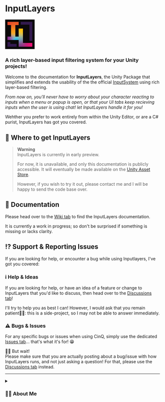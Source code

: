 # InputLayers

![InputLayers logo](logo.png)

### A rich layer-based input filtering system for your Unity projects!

Welcome to the documentation for **InputLayers**, the Unity Package that simplifies and extends the usability of the the official [InputSystem](https://docs.unity3d.com/Packages/com.unity.inputsystem@1.6/manual/index.html) using rich layer-based filtering.

*From now on, you'll never have to worry about your character reacting to inputs when a menu or popup is open, or that your UI tabs keep recieving inputs when the user is using chat! let InputLayers handle it for you!*

Wehther you prefer to work entirely from within the Unity Editor, or are a C# purist, InputLayers has got you covered.

## 💾 Where to get InputLayers

> **Warning**<br/>
> InputLayers is currently in early preview.
>
> For now, it is unavailable, and only this documentation is publicly accessible. It will eventually be made available on the [Unity Asset Store](https://assetstore.unity.com/).
>
> However, if you wish to try it out, please contact me and I will be happy to send the code base over.

## 📑 Documentation

Please head over to the [Wiki tab](https://github.com/ELowry/Unity_InputLayers_Documentation/wiki) to find the InputLayers documentation.

It is currently a work in progress; so don't be surprised if something is missing or lacks clarity.

## ⁉️ Support & Reporting Issues

If you are looking for help, or encounter a bug while using Inputlayers, I've got you covered:

### ℹ️ Help & Ideas

If you are looking for help, or have an idea of a feature or change to InputLayers that you'd like to discuss, then head over to the [Discussions tab](https://github.com/ELowry/Unity_InputLayers_Documentation/discussions)!

I'll try to help you as best I can! However, I would ask that you remain patient🙏🏻: this is a side-project, so I may not be able to answer immediately.

### ⚠️ Bugs & Issues

For any specific bugs or issues when using CinQ, simply use the dedicated [Issues tab](https://github.com/ELowry/Unity_InputLayers_Documentation/issues)... that's what it's for! 😁

🤚🏻 But wait!<br/>
Please make sure that you are actually posting about a bug/issue with how  InputLayers runs, and not just asking a question! For that, please use the [Discussions tab](https://github.com/ELowry/Unity_InputLayers_Documentation/discussions) instead.

---

<details><summary><h3>💁🏻 About Me</h3></summary>

Hi there, my name is Eric. I code things and do stuff.

I started InputLayers as a system for a game I was working on, and thought it could be useful for other people; so I decided to try and publish it somehow.<br/>
That's about it!

> **Note**<br/>
I am unsure how I will publish InputLayers. I believe it will be freely accessible for a certain duration, and may be come pay-as-you-want or possibly paid (nothing too expensive) after an initial beta period.
</details>
